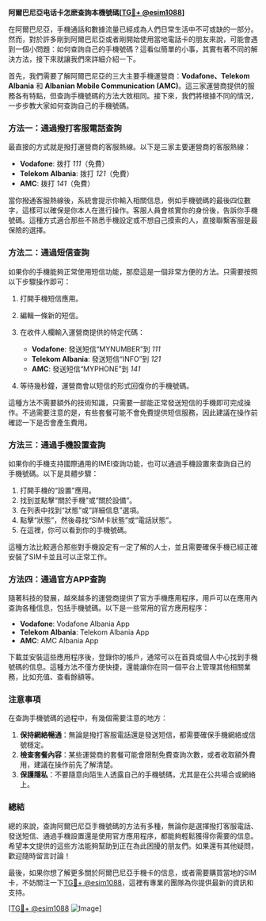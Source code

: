 **阿爾巴尼亞电话卡怎麽查詢本機號碼[[TG💪+ @esim1088](https://t.me/s/esim1088)]**

在阿爾巴尼亞，手機通話和數據流量已經成為人們日常生活中不可或缺的一部分。然而，對於許多剛到阿爾巴尼亞或者剛開始使用當地電話卡的朋友來說，可能會遇到一個小問題：如何查詢自己的手機號碼？這看似簡單的小事，其實有著不同的解決方法，接下來就讓我們來詳細介紹一下。

首先，我們需要了解阿爾巴尼亞的三大主要手機運營商：**Vodafone、Telekom Albania** 和 **Albanian Mobile Communication (AMC)**。這三家運營商提供的服務各有特點，但查詢手機號碼的方法大致相同。接下來，我們將根據不同的情況，一步步教大家如何查詢自己的手機號碼。

### 方法一：通過撥打客服電話查詢

最直接的方式就是撥打運營商的客服熱線。以下是三家主要運營商的客服熱線：

- **Vodafone**: 拨打 *111*（免費）
- **Telekom Albania**: 拨打 *121*（免費）
- **AMC**: 拨打 *141*（免費）

當你撥通客服熱線後，系統會提示你輸入相關信息，例如手機號碼的最後四位數字，這樣可以確保是你本人在進行操作。客服人員會核實你的身份後，告訴你手機號碼。這種方式適合那些不熟悉手機設定或不想自己摸索的人，直接聯繫客服是最保險的選擇。

### 方法二：通過短信查詢

如果你的手機能夠正常使用短信功能，那麼這是一個非常方便的方法。只需要按照以下步驟操作即可：

1. 打開手機短信應用。
2. 編輯一條新的短信。
3. 在收件人欄輸入運營商提供的特定代碼：
   - **Vodafone**: 發送短信“MYNUMBER”到 *111*
   - **Telekom Albania**: 發送短信“INFO”到 *121*
   - **AMC**: 發送短信“MYPHONE”到 *141*

4. 等待幾秒鐘，運營商會以短信的形式回復你的手機號碼。

這種方法不需要額外的技術知識，只需要一部能正常發送短信的手機即可完成操作。不過需要注意的是，有些套餐可能不會免費提供短信服務，因此建議在操作前確認一下是否會產生費用。

### 方法三：通過手機設置查詢

如果你的手機支持國際通用的IMEI查詢功能，也可以通過手機設置來查詢自己的手機號碼。以下是具體步驟：

1. 打開手機的“設置”應用。
2. 找到並點擊“關於手機”或“關於設備”。
3. 在列表中找到“狀態”或“詳細信息”選項。
4. 點擊“狀態”，然後尋找“SIM卡狀態”或“電話狀態”。
5. 在這裡，你可以看到你的手機號碼。

這種方法比較適合那些對手機設定有一定了解的人士，並且需要確保手機已經正確安裝了SIM卡並且可以正常工作。

### 方法四：通過官方APP查詢

隨著科技的發展，越來越多的運營商提供了官方手機應用程序，用戶可以在應用內查詢各種信息，包括手機號碼。以下是一些常用的官方應用程序：

- **Vodafone**: Vodafone Albania App
- **Telekom Albania**: Telekom Albania App
- **AMC**: AMC Albania App

下載並安裝這些應用程序後，登錄你的帳戶，通常可以在首頁或個人中心找到手機號碼的信息。這種方法不僅方便快捷，還能讓你在同一個平台上管理其他相關業務，比如充值、查看餘額等。

### 注意事項

在查詢手機號碼的過程中，有幾個需要注意的地方：

1. **保持網絡暢通**：無論是撥打客服電話還是發送短信，都需要確保手機網絡或信號穩定。
2. **檢查套餐內容**：某些運營商的套餐可能會限制免費查詢次數，或者收取額外費用，建議在操作前先了解清楚。
3. **保護隱私**：不要隨意向陌生人透露自己的手機號碼，尤其是在公共場合或網絡上。

### 總結

總的來說，查詢阿爾巴尼亞手機號碼的方法有多種，無論你是選擇撥打客服電話、發送短信、通過手機設置還是使用官方應用程序，都能夠輕鬆獲得你需要的信息。希望本文提供的這些方法能夠幫助到正在為此困擾的朋友們。如果還有其他疑問，歡迎隨時留言討論！

最後，如果你想了解更多關於阿爾巴尼亞手機卡的信息，或者需要購買當地的SIM卡，不妨關注一下[TG💪+ @esim1088](https://t.me/s/esim1088)，這裡有專業的團隊為你提供最新的資訊和支持。

[[TG💪+ @esim1088](https://t.me/s/esim1088) ![Image](https://i.postimg.cc/4NQfJmqS/Snipaste-2025-05-13-00-14-12.png)]